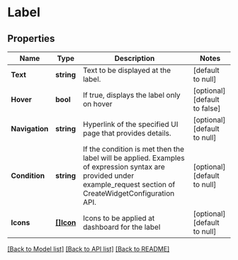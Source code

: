 # Label

## Properties
Name | Type | Description | Notes
------------ | ------------- | ------------- | -------------
**Text** | **string** | Text to be displayed at the label. | [default to null]
**Hover** | **bool** | If true, displays the label only on hover | [optional] [default to false]
**Navigation** | **string** | Hyperlink of the specified UI page that provides details. | [optional] [default to null]
**Condition** | **string** | If the condition is met then the label will be applied. Examples of expression syntax are provided under example_request section of CreateWidgetConfiguration API. | [optional] [default to null]
**Icons** | [**[]Icon**](Icon.md) | Icons to be applied at dashboard for the label | [optional] [default to null]

[[Back to Model list]](../README.md#documentation-for-models) [[Back to API list]](../README.md#documentation-for-api-endpoints) [[Back to README]](../README.md)

